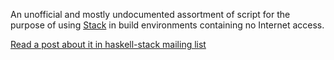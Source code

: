 An unofficial and mostly undocumented assortment of script for the purpose of 
using [Stack](https://github.com/commercialhaskell/stack) in build environments
containing no Internet access.

[Read a post about it in haskell-stack mailing list](https://groups.google.com/forum/#!topic/haskell-stack/tYVXA4gVmEM)
